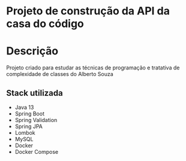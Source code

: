 # Projeto de construção da API da casa do código

# Descrição
Projeto criado para estudar as técnicas de programação e tratativa de complexidade de classes do Alberto Souza

## Stack utilizada
 * Java 13
 * Spring Boot
 * Spring Validation
 * Spring JPA
 * Lombok
 * MySQL
 * Docker
 * Docker Compose
 
